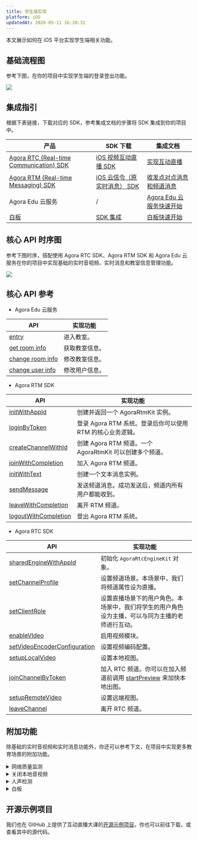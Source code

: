 ```yaml
---
title: 学生端实现
platform: iOS
updatedAt: 2020-05-11 16:10:31
---
```


本文展示如何在 iOS 平台实现学生端相关功能。

## 基础流程图

参考下图，在你的项目中实现学生端的登录登出功能。

![](https://web-cdn.agora.io/docs-files/1579590490294)

## 集成指引

根据下表链接，下载对应的 SDK，参考集成文档的步骤将 SDK 集成到你的项目中。

| 产品                                                                                                                              | SDK 下载                                                                                                                 | 集成文档                                                                                                             |
| --------------------------------------------------------------------------------------------------------------------------------- | ------------------------------------------------------------------------------------------------------------------------ | -------------------------------------------------------------------------------------------------------------------- |
| [Agora RTC (Real-time Communication) SDK](https://docs.agora.io/cn/Interactive%20Broadcast/product_live?platform=All%20Platforms) | [iOS 视频互动直播 SDK](https://download.agora.io/sdk/release/Agora_Native_SDK_for_iOS_v2_9_0_103_FULL_20200325_2479.zip) | [实现互动直播](https://docs.agora.io/cn/Interactive%20Broadcast/start_live_ios?platform=iOS)                         |
| [Agora RTM (Real-time Messaging) SDK](https://docs.agora.io/cn/Real-time-Messaging/product_rtm?platform=All%20Platforms)          | [iOS 云信令（原实时消息） SDK](https://docs.agora.io/cn/Real-time-Messaging/downloads)                                   | [收发点对点消息和频道消息](https://docs.agora.io/cn/Real-time-Messaging/messaging_ios?platform=iOS)                  |
| Agora Edu 云服务                                                                                                                  | /                                                                                                                        | [Agora Edu 云服务快速开始](https://github.com/AgoraIO-Usecase/eEducation/wiki/Agora-Edu-%E4%BA%91%E6%9C%8D%E5%8A%A1) |
| [白板](https://developer.netless.link/docs/ios/overview/ios-introduction/)                                                        | [SDK 集成](https://developer.netless.link/docs/ios/quick-start/ios-prepare/)                                             | [白板快速开始](https://developer.netless.link/ios-zh/home/ios-prepare)                                               |

## 核心 API 时序图

参考下图时序，搭配使用 Agora RTC SDK、Agora RTM SDK 和 Agora Edu 云服务在你的项目中实现基础的实时音视频、实时消息和教室信息管理功能。

![](https://web-cdn.agora.io/docs-files/1589353902139)

## 核心 API 参考

- Agora Edu 云服务

| API                                                                                                                                                     | 实现功能       |
| ------------------------------------------------------------------------------------------------------------------------------------------------------- | -------------- |
| [entry](https://github.com/AgoraIO-Usecase/eEducation/wiki/Agora-Edu-%E4%BA%91%E6%9C%8D%E5%8A%A1#%E8%BF%9B%E5%85%A5%E6%95%99%E5%AE%A4)                  | 进入教室。     |
| [get room info](https://github.com/AgoraIO-Usecase/eEducation/wiki/Agora-Edu-%E4%BA%91%E6%9C%8D%E5%8A%A1#%E5%88%9D%E5%A7%8B%E5%8C%96%E6%95%99%E5%AE%A4) | 获取教室信息。 |
| [change room info](https://github.com/AgoraIO-Usecase/eEducation/wiki/Agora-Edu-%E4%BA%91%E6%9C%8D%E5%8A%A1#change-room-info)                           | 修改教室信息。 |
| [change user info](https://github.com/AgoraIO-Usecase/eEducation/wiki/Agora-Edu-%E4%BA%91%E6%9C%8D%E5%8A%A1#change-user-info)                           | 修改用户信息。 |

- Agora RTM SDK

| API                                                                                                                                                          | 实现功能                                                   |
| ------------------------------------------------------------------------------------------------------------------------------------------------------------ | ---------------------------------------------------------- |
| [initWithAppId](https://docs.agora.io/cn/Real-time-Messaging/API%20Reference/RTM_oc/Classes/AgoraRtmKit.html#//api/name/initWithAppId:delegate:)             | 创建并返回一个 AgoraRtmKit 实例。                          |
| [loginByToken](https://docs.agora.io/cn/Real-time-Messaging/API%20Reference/RTM_oc/Classes/AgoraRtmKit.html#//api/name/loginByToken:user:completion:)        | 登录 Agora RTM 系统。登录后你可以使用 RTM 的核心业务逻辑。 |
| [createChannelWithId](https://docs.agora.io/cn/Real-time-Messaging/API%20Reference/RTM_oc/Classes/AgoraRtmKit.html#//api/name/createChannelWithId:delegate:) | 创建 Agora RTM 频道。一个 AgoraRtmKit 可以创建多个频道。   |
| [joinWithCompletion](https://docs.agora.io/cn/Real-time-Messaging/API%20Reference/RTM_oc/Classes/AgoraRtmChannel.html#//api/name/joinWithCompletion:)        | 加入 Agora RTM 频道。                                      |
| [initWithText](https://docs.agora.io/cn/Real-time-Messaging/API%20Reference/RTM_oc/Classes/AgoraRtmMessage.html#//api/name/initWithText:)                    | 创建一个文本消息实例。                                     |
| [sendMessage](https://docs.agora.io/cn/Real-time-Messaging/API%20Reference/RTM_oc/Classes/AgoraRtmChannel.html#//api/name/sendMessage:completion:)           | 发送频道消息。成功发送后，频道内所有用户都能收到。         |
| [leaveWithCompletion](https://docs.agora.io/cn/Real-time-Messaging/API%20Reference/RTM_oc/Classes/AgoraRtmChannel.html#//api/name/leaveWithCompletion:)      | 离开 RTM 频道。                                            |
| [logoutWithCompletion](https://docs.agora.io/cn/Real-time-Messaging/API%20Reference/RTM_oc/Classes/AgoraRtmKit.html#//api/name/logoutWithCompletion:)        | 登出 Agora RTM 系统。                                      |

- Agora RTC SDK

| API                                                                                                                                     | 实现功能                                                                                                                                           |
| --------------------------------------------------------------------------------------------------------------------------------------- | -------------------------------------------------------------------------------------------------------------------------------------------------- |
| [sharedEngineWithAppId](./API%20Reference/oc/Classes/AgoraRtcEngineKit.html#//api/name/sharedEngineWithAppId:delegate:)                 | 初始化 `AgoraRtcEngineKit` 对象。                                                                                                                  |
| [setChannelProfile](./API%20Reference/oc/Classes/AgoraRtcEngineKit.html#//api/name/setChannelProfile:)                                  | 设置频道场景。本场景中，我们将频道属性设为直播。                                                                                                   |
| [setClientRole](./API%20Reference/oc/Classes/AgoraRtcEngineKit.html#//api/name/setClientRole:)                                          | 设置直播场景下的用户角色。本场景中，我们将学生的用户角色设为主播，可以与同为主播的老师进行互动。                                                   |
| [enableVIdeo](./API%20Reference/oc/Classes/AgoraRtcEngineKit.html#//api/name/enableVideo:)                                              | 启用视频模块。                                                                                                                                     |
| [setVideoEncoderConfiguration](./API%20Reference/oc/Classes/AgoraRtcEngineKit.html#//api/name/setVideoEncoderConfiguration:)            | 设置视频编码配置。                                                                                                                                 |
| [setupLocalVideo](./API%20Reference/oc/Classes/AgoraRtcEngineKit.html#//api/name/setupLocalVideo:)                                      | 设置本地视图。                                                                                                                                     |
| [joinChannelByToken](./API%20Reference/oc/Classes/AgoraRtcEngineKit.html#//api/name/joinChannelByToken:channelId:info:uid:joinSuccess:) | 加入 RTC 频道。你可以在加入频道前调用 [startPreview](./API%20Reference/oc/Classes/AgoraRtcEngineKit.html#//api/name/startPreview) 来加快本地出图。 |
| [setupRemoteVideo](./API%20Reference/oc/Classes/AgoraRtcEngineKit.html#//api/name/setupRemoteVideo:)                                    | 设置远端视图。                                                                                                                                     |
| [leaveChannel](./API%20Reference/oc/Classes/AgoraRtcEngineKit.html#//api/name/leaveChannel:)                                            | 离开 RTC 频道。                                                                                                                                    |

## 附加功能

除基础的实时音视频和实时消息功能外，你还可以参考下文，在项目中实现更多教育场景的附加功能。

<details>
<summary>网络质量监测</summary>
你可以通过使用 RTC SDK 的 <code>networkQuality</code> 回调，实时监控通话中每个用户的网络上下行 last mile 网络质量。
更多质量透明相关方法，可参考如下文档：
<li><a href="https://docs.agora.io/cn/Interactive%20Broadcast/lastmile_quality_ios?platform=iOS">通话前网络质量探测</a></li>
<li><a href="https://docs.agora.io/cn/Interactive%20Broadcast/in-call_quality_apple?platform=iOS">通话中质量监测</a></li>
</details>
<details>
<summary>关闭本地音视频</summary>
你可以通过调用 RTC SDK 的如下方法，实现相关功能：
<li>调用 <code>muteLocalAudioStream</code> 关闭本地音频发送。</li>
<li>调用 <code>muteLocalVideoStream</code> 关闭本地视频发送。</li>
</details>
<details>
<summary>人声检测</summary>
对于 v2.9.1 及以上的 RTC Native SDK，你还可以调用 <code>enableAudioVolumeInfication</code> 方法，并将参数 <code>report_vad</code> 设为 <code>true</code>，启用人声检测功能。
启用后，你会在 <code>reportAudioVolumeIndicationOfSpeakers</code> 回调报告的 <code>AgoraRtcAudioVolumeInfo</code> 结构体中获取本地用户的人声状态。
</details>
<details>
<summary>白板</summary>
参考下列常用功能文档，在你的项目中实现白板相关功能。
	<li><a href="https://developer.netless.link/ios-zh/home/ios-create-room">创建白板房间和获取白板房间信息</a></li>
	<li><a href="https://developer.netless.link/ios-zh/home/ios-document">文档转换</a></li>
	<li><a href="https://developer.netless.link/ios-zh/home/ios-state">状态管理</a></li>
	<li><a href="https://developer.netless.link/ios-zh/home/ios-tools">使用教具</a></li>
	<li><a href="https://developer.netless.link/ios-zh/home/ios-view">视角操作</a></li>
	<li><a href="https://developer.netless.link/ios-zh/home/ios-operation">白板操作</a></li>
	<li><a href="https://developer.netless.link/ios-zh/home/ios-scenes">页面（场景）管理</a></li>
</details>

## 开源示例项目

我们也在 GitHub 上提供了互动直播大课的[开源示例项目](https://github.com/AgoraIO-Usecase/eEducation)，你也可以前往下载，或查看其中的源代码。

